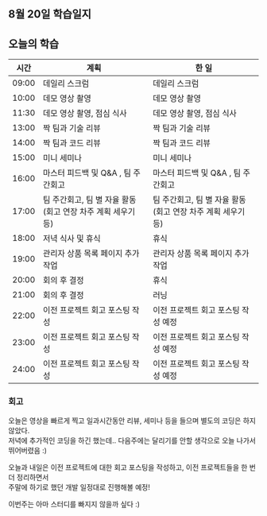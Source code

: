 ## 8월 20일 학습일지

## 오늘의 학습

| 시간  | 계획                                                         | 한 일                                                        |
| ----- | ------------------------------------------------------------ | ------------------------------------------------------------ |
| 09:00 | 데일리 스크럼                                                | 데일리 스크럼                                                |
| 10:00 | 데모 영상 촬영                                               | 데모 영상 촬영                                               |
| 11:30 | 데모 영상 촬영, 점심 식사                                    | 데모 영상 촬영, 점심 식사                                    |
| 13:00 | 짝 팀과 기술 리뷰                                            | 짝 팀과 기술 리뷰                                            |
| 14:00 | 짝 팀과 코드 리뷰                                            | 짝 팀과 코드 리뷰                                            |
| 15:00 | 미니 세미나                                                  | 미니 세미나                                                  |
| 16:00 | 마스터 피드백 및 Q&A , 팀 주간회고                           | 마스터 피드백 및 Q&A , 팀 주간회고                           |
| 17:00 | 팀 주간회고, 팀 별 자율 활동 (회고 연장 차주 계획 세우기 등) | 팀 주간회고, 팀 별 자율 활동 (회고 연장 차주 계획 세우기 등) |
| 18:00 | 저녁 식사 및 휴식                                            | 휴식                                                         |
| 19:00 | 관리자 상품 목록 페이지 추가 작업                            | 관리자 상품 목록 페이지 추가 작업                            |
| 20:00 | 회의 후 결정                                                 | 휴식                                                         |
| 21:00 | 회의 후 결정                                                 | 러닝                                                         |
| 22:00 | 이전 프로젝트 회고 포스팅 작성                               | 이전 프로젝트 회고 포스팅 작성 예정                          |
| 23:00 | 이전 프로젝트 회고 포스팅 작성                               | 이전 프로젝트 회고 포스팅 작성 예정                          |
| 24:00 | 이전 프로젝트 회고 포스팅 작성                               | 이전 프로젝트 회고 포스팅 작성 예정                          |

### 회고

오늘은 영상을 빠르게 찍고 일과시간동안 리뷰, 세미나 등을 들으며 별도의 코딩은 하지 않았다.  
저녁에 추가적인 코딩을 하긴 했는데.. 다음주에는 달리기를 안할 생각으로 오늘 나가서 뛰어버렸음 :)

오늘과 내일은 이전 프로젝트에 대한 회고 포스팅을 작성하고, 이전 프로젝트들을 한 번 더 정리하면서  
주말에 하기로 했던 개발 일정대로 진행해볼 예정!

이번주는 아마 스터디를 빠지지 않을까 싶다 :)
